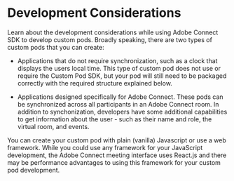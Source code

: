 # Development Considerations

Learn about the development considerations while using Adobe Connect SDK to develop custom pods.
Broadly speaking, there are two types of custom pods that you can create:

- Applications that do not require synchronization, such as a clock that displays the users local time. This type of custom pod does not use or require the Custom Pod SDK, but your pod will still need to be packaged correctly with the required structure explained below.

- Applications designed specifically for Adobe Connect. These pods can be synchronized across all participants in an Adobe Connect room. In addition to synchonization, developers have some additional capabilities to get information about the user - such as their name and role, the virtual room, and events.

You can create your custom pod with plain (vanilla) Javascript or use a web framework. While you could use any framework for your JavaScript development, the Adobe Connect meeting interface uses React.js and there may be performance advantages to using this framework for your custom pod development.
